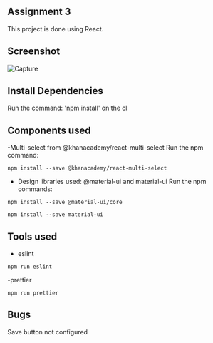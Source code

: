## Assignment 3

This project is done using React.

## Screenshot
![Capture](https://user-images.githubusercontent.com/46607923/60151503-fb6d7580-97aa-11e9-90fe-046721fa1483.JPG)

## Install Dependencies

Run the command: 'npm install' on the cl

## Components used

-Multi-select from @khanacademy/react-multi-select
Run the npm command:

```
npm install --save @khanacademy/react-multi-select
```
- Design libraries used: @material-ui and material-ui
Run the npm commands:
```
npm install --save @material-ui/core
```   
```
npm install --save material-ui
```   

## Tools used

- eslint
```
npm run eslint
```   

-prettier
```
npm run prettier
```   
## Bugs
 Save button not configured
 

